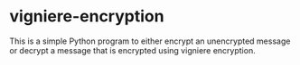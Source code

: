 # vigniere-encryption
This is a simple Python program to either encrypt an unencrypted message or decrypt a message that is encrypted using vigniere encryption.
